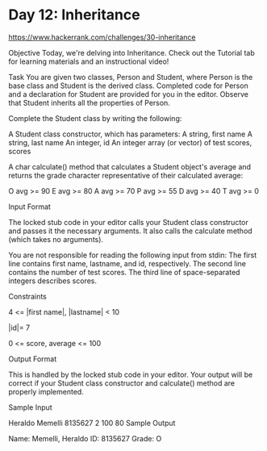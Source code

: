 # Day 12: Inheritance

https://www.hackerrank.com/challenges/30-inheritance

Objective 
Today, we're delving into Inheritance. Check out the Tutorial tab for learning materials and an instructional video!

Task 
You are given two classes, Person and Student, where Person is the base class and Student is the derived class. Completed code for Person and a declaration for Student are provided for you in the editor. Observe that Student inherits all the properties of Person.

Complete the Student class by writing the following:

A Student class constructor, which has  parameters:
A string, first name
A string, last name
An integer, id
An integer array (or vector) of test scores, scores

A char calculate() method that calculates a Student object's average and returns the grade character representative of their calculated average:

O avg >= 90
E avg >= 80
A avg >= 70
P avg >= 55
D avg >= 40
T avg >= 0

Input Format

The locked stub code in your editor calls your Student class constructor and passes it the necessary arguments. It also calls the calculate method (which takes no arguments).

You are not responsible for reading the following input from stdin: 
The first line contains first name, lastname, and id, respectively. The second line contains the number of test scores. The third line of space-separated integers describes scores.

Constraints

4 <= |first name|, |lastname| < 10

|id|= 7

0 <= score, average <= 100

Output Format

This is handled by the locked stub code in your editor. Your output will be correct if your Student class constructor and calculate() method are properly implemented.

Sample Input

Heraldo Memelli 8135627
2
100 80
Sample Output

 Name: Memelli, Heraldo
 ID: 8135627
 Grade: O

